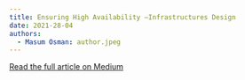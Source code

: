 ```yaml
---
title: Ensuring High Availability —Infrastructures Design
date: 2021-28-04
authors:
  - Masum Osman: author.jpeg
---
```


[Read the full article on Medium](https://medium.datadriveninvestor.com/ensuring-high-availability-infrastructures-design-9cfe1bce27ae)

